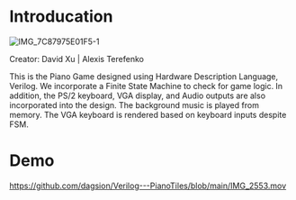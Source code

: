 # Introducation
![IMG_7C87975E01F5-1](https://github.com/dagsion/Verilog---PianoTiles/assets/117557771/c2d41057-b610-48c0-82e6-e72eed325370)

Creator: David Xu | Alexis Terefenko

This is the Piano Game designed using Hardware Description Language, Verilog. We incorporate a Finite State Machine to check for game logic. In addition, the PS/2 keyboard, VGA display, and Audio outputs are also incorporated into the design. The background music is played from memory. The VGA keyboard is rendered based on keyboard inputs despite FSM.

# Demo

https://github.com/dagsion/Verilog---PianoTiles/blob/main/IMG_2553.mov 
